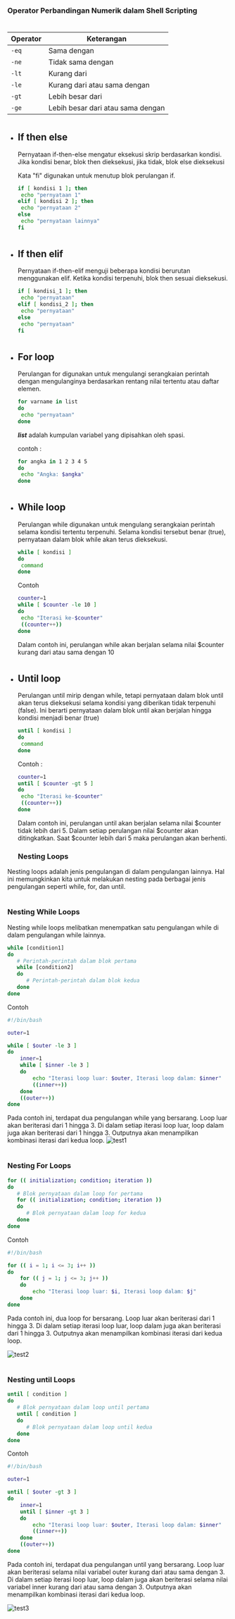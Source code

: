 ### Operator Perbandingan Numerik dalam Shell Scripting
#
| Operator  | Keterangan                     |
| --------- | ----------------------------- |
| `-eq`     | Sama dengan                    |
| `-ne`     | Tidak sama dengan              |
| `-lt`     | Kurang dari                    |
| `-le`     | Kurang dari atau sama dengan   |
| `-gt`     | Lebih besar dari               |
| `-ge`     | Lebih besar dari atau sama dengan |

#
- ## If then else
    Pernyataan if-then-else mengatur eksekusi skrip berdasarkan kondisi. Jika kondisi benar, blok then dieksekusi, jika tidak, blok else dieksekusi

    Kata "fi" digunakan untuk menutup blok perulangan if.

    ```sh
    if [ kondisi 1 ]; then
     echo "pernyataan 1"
    elif [ kondisi 2 ]; then
     echo "pernyataan 2"
    else
     echo "pernyataan lainnya"
    fi
    ```
#
- ## If then elif
    Pernyataan if-then-elif menguji beberapa kondisi berurutan menggunakan elif. Ketika kondisi terpenuhi, blok then sesuai dieksekusi.
    ```sh
    if [ kondisi_1 ]; then
     echo "pernyataan"
    elif [ kondisi_2 ]; then
     echo "pernyataan"
    else
     echo "pernyataan"
    fi
    ```

#
- ## For loop
    Perulangan for digunakan untuk mengulangi serangkaian perintah dengan mengulanginya berdasarkan rentang nilai tertentu atau daftar elemen.
    ```sh
    for varname in list
    do
     echo "pernyataan"
    done
    ```
    ***list*** adalah kumpulan variabel yang dipisahkan oleh spasi.

    contoh :
    
    ```sh
    for angka in 1 2 3 4 5
    do
     echo "Angka: $angka"
    done
    ```
#
- ## While loop
    Perulangan while digunakan untuk mengulang serangkaian perintah selama kondisi tertentu terpenuhi. Selama kondisi tersebut benar (true), pernyataan dalam blok while akan terus dieksekusi. 
    ```sh
    while [ kondisi ]
    do
     command
    done
    ```
    Contoh
    ```sh
    counter=1
    while [ $counter -le 10 ]
    do
     echo "Iterasi ke-$counter"
     ((counter++))
    done
    ```
    Dalam contoh ini, perulangan while akan berjalan selama nilai $counter kurang dari atau sama dengan 10
#
- ## Until loop
    Perulangan until mirip dengan while, tetapi pernyataan dalam blok until akan terus dieksekusi selama kondisi yang diberikan tidak terpenuhi (false). Ini berarti pernyataan dalam blok until akan berjalan hingga kondisi menjadi benar (true)

    ```sh
    until [ kondisi ]
    do
     command
    done
    ```
    Contoh :
    ```sh
    counter=1
    until [ $counter -gt 5 ]
    do
     echo "Iterasi ke-$counter"
     ((counter++))
    done
    ```
    Dalam contoh ini, perulangan until akan berjalan selama nilai $counter tidak lebih dari 5. Dalam setiap perulangan nilai $counter akan ditingkatkan. Saat $counter lebih dari 5 maka perulangan akan berhenti.

    ### Nesting Loops
Nesting loops adalah jenis pengulangan di dalam pengulangan lainnya. Hal ini memungkinkan kita untuk melakukan nesting pada berbagai jenis pengulangan seperti while, for, dan until.
#
### Nesting While Loops
Nesting while loops melibatkan menempatkan satu pengulangan while di dalam pengulangan while lainnya.


```sh
while [condition1]
do
   # Perintah-perintah dalam blok pertama
   while [condition2]
   do
      # Perintah-perintah dalam blok kedua
   done
done
```
Contoh
```sh
#!/bin/bash

outer=1

while [ $outer -le 3 ]
do
    inner=1
    while [ $inner -le 3 ]
    do
        echo "Iterasi loop luar: $outer, Iterasi loop dalam: $inner"
        ((inner++))
    done
    ((outer++))
done
```
Pada contoh ini, terdapat dua pengulangan while yang bersarang. Loop luar akan beriterasi dari 1 hingga 3. Di dalam setiap iterasi loop luar, loop dalam juga akan beriterasi dari 1 hingga 3. Outputnya akan menampilkan kombinasi iterasi dari kedua loop.
![test1](https://iili.io/HyFf9Ve.png)


#
### Nesting For Loops
```sh
for (( initialization; condition; iteration ))
do
   # Blok pernyataan dalam loop for pertama
   for (( initialization; condition; iteration ))
   do
      # Blok pernyataan dalam loop for kedua
   done
done
```
Contoh
```sh
#!/bin/bash

for (( i = 1; i <= 3; i++ ))
do
    for (( j = 1; j <= 3; j++ ))
    do
        echo "Iterasi loop luar: $i, Iterasi loop dalam: $j"
    done
done
```
Pada contoh ini, dua loop for bersarang. Loop luar akan beriterasi dari 1 hingga 3. Di dalam setiap iterasi loop luar, loop dalam juga akan beriterasi dari 1 hingga 3. Outputnya akan menampilkan kombinasi iterasi dari kedua loop.


![test2](https://iili.io/HyFfHiu.png)
#
### Nesting until Loops
```sh
until [ condition ]
do
   # Blok pernyataan dalam loop until pertama
   until [ condition ]
   do
      # Blok pernyataan dalam loop until kedua
   done
done
```


Contoh
```sh
#!/bin/bash

outer=1

until [ $outer -gt 3 ]
do
    inner=1
    until [ $inner -gt 3 ]
    do
        echo "Iterasi loop luar: $outer, Iterasi loop dalam: $inner"
        ((inner++))
    done
    ((outer++))
done
```
Pada contoh ini, terdapat dua pengulangan until yang bersarang. Loop luar akan beriterasi selama nilai variabel outer kurang dari atau sama dengan 3. Di dalam setiap iterasi loop luar, loop dalam juga akan beriterasi selama nilai variabel inner kurang dari atau sama dengan 3. Outputnya akan menampilkan kombinasi iterasi dari kedua loop.

![test3](https://iili.io/HyFKyx9.png)